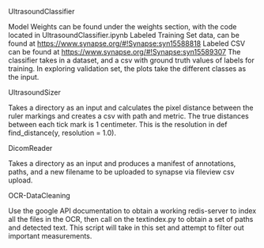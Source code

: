UltrasoundClassifier

Model Weights can be found under the weights section, with the code located in UltrasoundClassifier.ipynb 
Labeled Training Set data, can be found at https://www.synapse.org/#!Synapse:syn15588818
Labeled CSV can be found at https://www.synapse.org/#!Synapse:syn15589307
The classifier takes in a dataset, and a csv with ground truth values of labels for training. In exploring validation set, the plots take the different classes as the input.

UltrasoundSizer

Takes a directory as an input and calculates the pixel distance between the ruler markings and creates a csv with path and metric. The true distances between each tick mark is 1 centimeter. This is the resolution in def find_distance(y, resolution = 1.0).

DicomReader

Takes a directory as an input and produces a manifest of annotations, paths, and a new filename to be uploaded to synapse via fileview csv upload.

OCR-DataCleaning

Use the google API documentation to obtain a working redis-server to index all the files in the OCR, then call on the textindex.py to obtain a set of paths and detected text. This script will take in this set and attempt to filter out important measurements.
